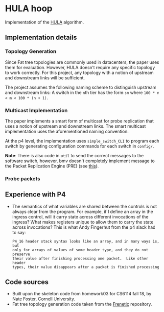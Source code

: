 # HULA hoop

Implementation of the [HULA](https://conferences.sigcomm.org/sosr/2016/papers/sosr_paper67.pdf) algorithm.

## Implementation details

### Topology Generation

Since Fat tree topologies are commonly used in datacenters, the paper uses them
for evaluation. However, HULA doesn't require any specific topology to work
correctly. For this project, any topology with a notion of upstream and downstream
links will be sufficient.

The project assumes the following naming scheme to distinguish upstream and
downstream links: A switch in the `n`th tier has the form `sm` where `100 * n < m
< 100 * (n + 1)`.

### Multicast Implementation

The paper implements a smart form of multicast for probe replication that uses
a notion of upstream and downstream links. The smart multicast implementation
uses the aforementioned naming convention.

At the p4 level, the implementation uses `simple_switch_CLI` to program each
switch by generating configuration commands for each switch in `config/`.

**Note**: There is also code in `util` to send the correct messages to the
software switch, however, bmv doesn't completely implement message to the
Packet Replication Engine (PRE) (see [this](https://github.com/p4lang/PI/blob/d4e5aff15b3f77af578704fe03b82a15814da8f0/proto/frontend/src/device_mgr.cpp#L1772)).

### Probe packets

## Experience with P4

- The semantics of what variables are shared between the controls is not always
  clear from the program. For example, if I define an array in the ingress control,
  will it carry state across different invocations of the ingress? What makes
  registers unique to allow them to carry the state across invocations? This is
  what Andy Fingerhut from the p4 slack had to say:

      P4_16 header stack syntax looks like an array, and in many ways is, but
      only for arrays of values of some header type, and they do not preserve
      their value after finishing processing one packet.  Like other header
      types, their value disappears after a packet is finished processing

## Code sources

- Built upon the skeleton code from homework03 for CS6114 fall 18, by Nate Foster, Cornell University.
- Fat tree topology generation code taken from the [Frenetic](https://github.com/frenetic-lang/frenetic) repository.

